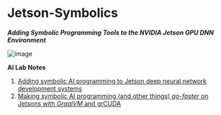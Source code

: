 # Jetson-Symbolics
**_Adding Symbolic Programming Tools to the NVIDIA Jetson GPU DNN Environment_**

 ![image](https://user-images.githubusercontent.com/71346897/172037459-ceeb21c4-8f24-4882-b87f-e4eeaaa07608.png)


**AI Lab Notes**
 1. [Adding symbolic AI programming to Jetson deep neural network development systems](https://github.com/rtrelease/Jetson-Symbolics/blob/main/Adding%20symbolic%20programming%20tools%20to%20Jetson.md)
 2. [Making symbolic AI programming (and other things) *go-faster* on Jetsons with *GraalVM* and grCUDA](https://github.com/rtrelease/Jetson-Symbolics/blob/main/AI%20Lab%20Notes2a.md)

